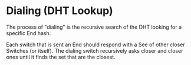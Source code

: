 Dialing (DHT Lookup)
====================

The process of "dialing" is the recursive search of the DHT looking for a specific End hash.

Each switch that is sent an End should respond with a See of other closer Switches (or itself).  The dialing switch recursively asks closer and closer ones until it finds the set that are the closest.